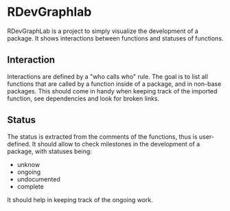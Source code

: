 # RDevGraphlab

RDevGraphLab is a project to simply visualize the development of a package.
It shows interactions between functions and statuses of functions.

## Interaction
Interactions are defined by a "who calls who" rule.
The goal is to list all functions that are called by a function inside of a package, and in non-base packages.
This should come in handy when keeping track of the imported function, see dependencies and look for broken links.

## Status
The status is extracted from the comments of the functions, thus is user-defined.
It should allow to check milestones in the development of a package, with statuses being:
 - unknow
 - ongoing
 - undocumented
 - complete

It should help in keeping track of the ongoing work.
